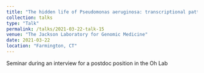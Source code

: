 ```yaml
---
title: "The hidden life of Pseudomonas aeruginosa: transcriptional patterns latent during microbial interactions"
collection: talks
type: "Talk"
permalink: /talks/2021-03-22-talk-15
venue: "The Jackson Laboratory for Genomic Medicine"
date: 2021-03-22
location: "Farmington, CT"
---
```


Seminar during an interview for a postdoc position in the Oh Lab
